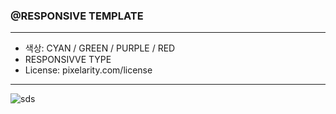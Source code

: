 ### @RESPONSIVE TEMPLATE

------

- 색상:  CYAN / GREEN / PURPLE / RED
- RESPONSIVVE TYPE
- License: pixelarity.com/license

------

![sds](https://github.com/user-attachments/assets/18ec2bce-d190-499b-ba3d-55e590064d52)
